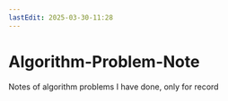 ```yaml
---
lastEdit: 2025-03-30-11:28
---
```

# Algorithm-Problem-Note
Notes of algorithm problems I have done, only for record
